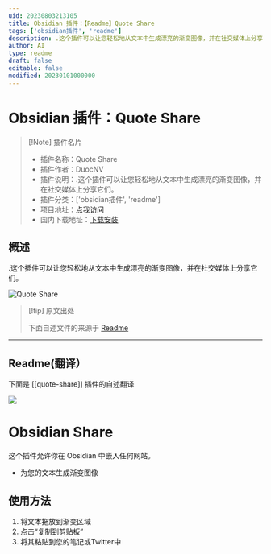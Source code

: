 ```yaml
---
uid: 20230803213105
title: Obsidian 插件：【Readme】Quote Share
tags: ['obsidian插件', 'readme']
description: .这个插件可以让您轻松地从文本中生成漂亮的渐变图像，并在社交媒体上分享它们。
author: AI
type: readme
draft: false
editable: false
modified: 20230101000000
---
```


# Obsidian 插件：Quote Share

> [!Note] 插件名片
> - 插件名称：Quote Share
> - 插件作者：DuocNV
> - 插件说明：.这个插件可以让您轻松地从文本中生成漂亮的渐变图像，并在社交媒体上分享它们。
> - 插件分类：['obsidian插件', 'readme']
> - 项目地址：[点我访问](https://github.com/nguyenvanduocit/quote-share)
> - 国内下载地址：[下载安装](https://pkmer.cn/products/plugin/pluginMarket/?quote-share)

## 概述

.这个插件可以让您轻松地从文本中生成漂亮的渐变图像，并在社交媒体上分享它们。

![Quote Share](https://cdn.pkmer.cn/covers/quote-share.png!pkmer)

> [!tip] 原文出处
> 
>下面自述文件的来源于 [Readme](https://ghproxy.net/https://raw.githubusercontent.com/nguyenvanduocit/quote-share/main/README.md)
> 

---

## Readme(翻译）

下面是 [[quote-share]] 插件的自述翻译



![](./stuff/img.png)
# Obsidian Share

这个插件允许你在 Obsidian 中嵌入任何网站。

- 为您的文本生成渐变图像

## 使用方法

1. 将文本拖放到渐变区域
2. 点击“复制到剪贴板”
3. 将其粘贴到您的笔记或Twitter中



